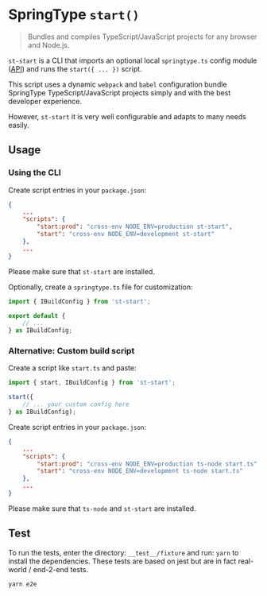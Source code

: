 # SpringType `start()`

> Bundles and compiles TypeScript/JavaScript projects for any browser and Node.js.

`st-start` is a CLI that imports an optional local `springtype.ts` config module ([API](https://github.com/springtype-org/st-start/src/interface/ibuild-config.ts)) and runs the `start({ ... })` script.

This script uses a dynamic `webpack` and `babel` configuration bundle SpringType TypeScript/JavaScript
projects simply and with the best developer experience.

However, `st-start` it is very well configurable and adapts to many needs easily.

## Usage

### Using the CLI

Create script entries in your `package.json`:

```json
{
    ...
    "scripts": {
        "start:prod": "cross-env NODE_ENV=production st-start",
        "start": "cross-env NODE_ENV=development st-start"
    },
    ...
}
```

Please make sure that `st-start` are installed.

Optionally, create a `springtype.ts` file for customization:

```ts
import { IBuildConfig } from 'st-start';

export default {
    // ...
} as IBuildConfig;
```

### Alternative: Custom build script

Create a script like `start.ts` and paste:

```ts
import { start, IBuildConfig } from 'st-start';

start({
    // ... your custom config here
} as IBuildConfig);
```

Create script entries in your `package.json`:

```json
{
    ...
    "scripts": {
        "start:prod": "cross-env NODE_ENV=production ts-node start.ts",
        "start": "cross-env NODE_ENV=development ts-node start.ts"
    },
    ...
}
```

Please make sure that `ts-node` and `st-start` are installed.

## Test

To run the tests, enter the directory: `__test__/fixture` and run: `yarn` to install the dependencies. These tests are based on jest but are in fact real-world / end-2-end tests.

    yarn e2e
